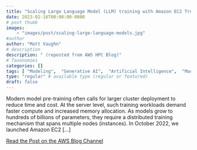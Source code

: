 ```yaml
---
title: "Scaling Large Language Model (LLM) training with Amazon EC2 Trn1 UltraClusters"
date: 2023-02-16T00:00:00-0800
# post thumb
images:
    - "images/post/scaling-large-language-models.jpg"
#author
author: "Matt Vaughn"
# description
description: " (reposted from AWS HPC Blog)"
# Taxonomies
categories: []
tags: [ "Modeling",  "Generative AI",  "Artificial Intelligence",  "Machine Learning",  "Compute",  "hpcblog", ]
type: "regular" # available type (regular or featured)
draft: false
---
```


Modern model pre-training often calls for larger cluster deployment to reduce time and cost. At the server level, such training workloads demand faster compute and increased memory allocation. As models grow to hundreds of billions of parameters, they require a distributed training mechanism that spans multiple nodes (instances). In October 2022, we launched Amazon EC2 […]

<a href="https://aws.amazon.com/blogs/machine-learning/scaling-large-language-model-llm-training-with-amazon-ec2-trn1-ultraclusters/" class="btn btn-primary btn-lg active" role="button" aria-pressed="true" style="margin-top: 8px;">Read the Post on the AWS Blog Channel</a>